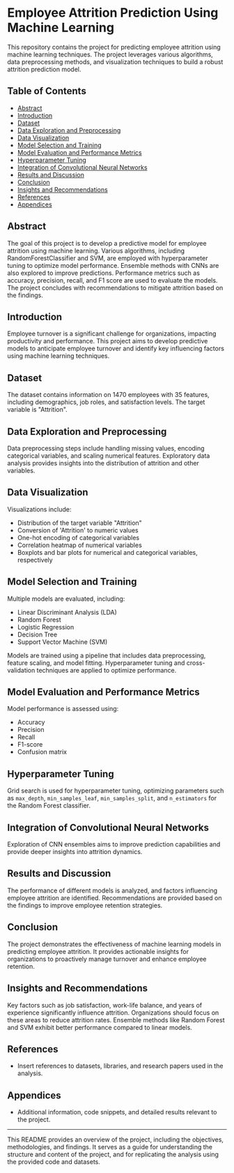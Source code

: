 
# Employee Attrition Prediction Using Machine Learning

This repository contains the project for predicting employee attrition using machine learning techniques. The project leverages various algorithms, data preprocessing methods, and visualization techniques to build a robust attrition prediction model.

## Table of Contents
- [Abstract](#abstract)
- [Introduction](#introduction)
- [Dataset](#dataset)
- [Data Exploration and Preprocessing](#data-exploration-and-preprocessing)
- [Data Visualization](#data-visualization)
- [Model Selection and Training](#model-selection-and-training)
- [Model Evaluation and Performance Metrics](#model-evaluation-and-performance-metrics)
- [Hyperparameter Tuning](#hyperparameter-tuning)
- [Integration of Convolutional Neural Networks](#integration-of-convolutional-neural-networks)
- [Results and Discussion](#results-and-discussion)
- [Conclusion](#conclusion)
- [Insights and Recommendations](#insights-and-recommendations)
- [References](#references)
- [Appendices](#appendices)

## Abstract
The goal of this project is to develop a predictive model for employee attrition using machine learning. Various algorithms, including RandomForestClassifier and SVM, are employed with hyperparameter tuning to optimize model performance. Ensemble methods with CNNs are also explored to improve predictions. Performance metrics such as accuracy, precision, recall, and F1 score are used to evaluate the models. The project concludes with recommendations to mitigate attrition based on the findings.

## Introduction
Employee turnover is a significant challenge for organizations, impacting productivity and performance. This project aims to develop predictive models to anticipate employee turnover and identify key influencing factors using machine learning techniques.

## Dataset
The dataset contains information on 1470 employees with 35 features, including demographics, job roles, and satisfaction levels. The target variable is "Attrition".

## Data Exploration and Preprocessing
Data preprocessing steps include handling missing values, encoding categorical variables, and scaling numerical features. Exploratory data analysis provides insights into the distribution of attrition and other variables.

## Data Visualization
Visualizations include:
- Distribution of the target variable "Attrition"
- Conversion of 'Attrition' to numeric values
- One-hot encoding of categorical variables
- Correlation heatmap of numerical variables
- Boxplots and bar plots for numerical and categorical variables, respectively

## Model Selection and Training
Multiple models are evaluated, including:
- Linear Discriminant Analysis (LDA)
- Random Forest
- Logistic Regression
- Decision Tree
- Support Vector Machine (SVM)

Models are trained using a pipeline that includes data preprocessing, feature scaling, and model fitting. Hyperparameter tuning and cross-validation techniques are applied to optimize performance.

## Model Evaluation and Performance Metrics
Model performance is assessed using:
- Accuracy
- Precision
- Recall
- F1-score
- Confusion matrix

## Hyperparameter Tuning
Grid search is used for hyperparameter tuning, optimizing parameters such as `max_depth`, `min_samples_leaf`, `min_samples_split`, and `n_estimators` for the Random Forest classifier.

## Integration of Convolutional Neural Networks
Exploration of CNN ensembles aims to improve prediction capabilities and provide deeper insights into attrition dynamics.

## Results and Discussion
The performance of different models is analyzed, and factors influencing employee attrition are identified. Recommendations are provided based on the findings to improve employee retention strategies.

## Conclusion
The project demonstrates the effectiveness of machine learning models in predicting employee attrition. It provides actionable insights for organizations to proactively manage turnover and enhance employee retention.

## Insights and Recommendations
Key factors such as job satisfaction, work-life balance, and years of experience significantly influence attrition. Organizations should focus on these areas to reduce attrition rates. Ensemble methods like Random Forest and SVM exhibit better performance compared to linear models.

## References
- Insert references to datasets, libraries, and research papers used in the analysis.

## Appendices
- Additional information, code snippets, and detailed results relevant to the project.

---

This README provides an overview of the project, including the objectives, methodologies, and findings. It serves as a guide for understanding the structure and content of the project, and for replicating the analysis using the provided code and datasets.
